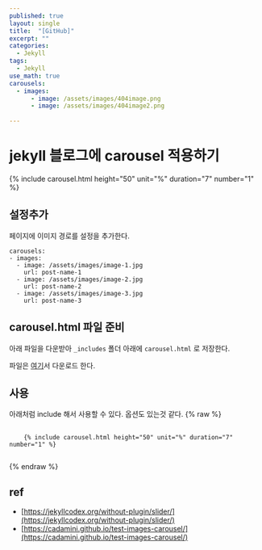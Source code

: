 ```yaml
---
published: true
layout: single
title:  "[GitHub]"
excerpt: ""
categories:
  - Jekyll
tags:
  - Jekyll
use_math: true
carousels:
  - images:
      - image: /assets/images/404image.png
      - image: /assets/images/404image2.png
      
---
```



# jekyll 블로그에 carousel 적용하기
{% include carousel.html height="50" unit="%" duration="7" number="1" %}

## 설정추가
페이지에 이미지 경로를 설정을 추가한다.
```
carousels:
- images: 
  - image: /assets/images/image-1.jpg
    url: post-name-1
  - image: /assets/images/image-2.jpg
    url: post-name-2
  - image: /assets/images/image-3.jpg
    url: post-name-3
```

## carousel.html 파일 준비
아래 파일을 다운받아 `_includes` 폴더 아래에 `carousel.html` 로 저장한다.

파일은 [여기](https://jekyllcodex.org/without-plugin/slider/)서 다운로드 한다.

## 사용
아래처럼 include 해서 사용할 수 있다. 옵션도 있는것 같다.
{% raw %}
<pre>
  <code>
    {% include carousel.html height="50" unit="%" duration="7" number="1" %}
  </code>
</pre>
{% endraw %}





## ref
- [https://jekyllcodex.org/without-plugin/slider/](https://jekyllcodex.org/without-plugin/slider/)
- [https://cadamini.github.io/test-images-carousel/](https://cadamini.github.io/test-images-carousel/)